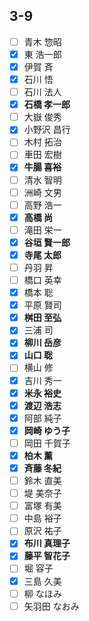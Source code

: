 ## 3-9 
- [ ] 青木 惣昭
- [x] 東 浩一郎
- [x] 伊賀 斉
- [x] 石川 悟
- [ ] 石川 法人
- [x] __石橋 孝一郎__
- [ ] 大嶽 俊秀
- [x] 小野沢 昌行
- [ ] 木村 拓治
- [ ] 車田 宏樹
- [x] __牛腸 喜裕__
- [ ] 清水 智明
- [ ] 洲崎 文男
- [ ] 高野 浩一
- [x] __高橋 尚__
- [ ] 滝田 栄一
- [x] __谷垣 賢一郎__
- [x] __寺尾 太郎__
- [ ] 丹羽 昇
- [ ] 橋口 英幸
- [x] 橋本 聡
- [x] 平原 賢司
- [x] __桝田 至弘__
- [x] 三浦 司
- [x] __柳川 岳彦__
- [x] __山口 聡__
- [ ] 横山 修
- [x] 吉川 秀一
- [x] __米永 裕史__
- [x] __渡辺 浩志__
- [x] 阿部 純子
- [x] __岡崎 ゆう子__
- [ ] 岡田 千賀子
- [x] __柏木 薰__
- [x] __斉藤 冬紀__
- [ ] 鈴木 直美
- [ ] 堤 美奈子
- [ ] 富塚 有美
- [ ] 中島 裕子
- [ ] 原沢 祐子
- [x] __布川 真理子__
- [x] __藤平 智花子__
- [ ] 堀 容子
- [x] 三島 久美
- [ ] 柳 なほみ
- [ ] 矢羽田 なおみ
